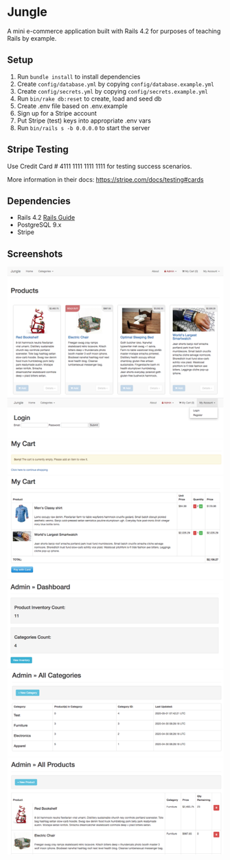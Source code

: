 # Jungle

A mini e-commerce application built with Rails 4.2 for purposes of teaching Rails by example.


## Setup

1. Run `bundle install` to install dependencies
2. Create `config/database.yml` by copying `config/database.example.yml`
3. Create `config/secrets.yml` by copying `config/secrets.example.yml`
4. Run `bin/rake db:reset` to create, load and seed db
5. Create .env file based on .env.example
6. Sign up for a Stripe account
7. Put Stripe (test) keys into appropriate .env vars
8. Run `bin/rails s -b 0.0.0.0` to start the server

## Stripe Testing

Use Credit Card # 4111 1111 1111 1111 for testing success scenarios.

More information in their docs: <https://stripe.com/docs/testing#cards>

## Dependencies

* Rails 4.2 [Rails Guide](http://guides.rubyonrails.org/v4.2/)
* PostgreSQL 9.x
* Stripe

## Screenshots

!["Index Page"](https://github.com/riztaha/Jungle-Rails/blob/master/docs/Main%20Page.png)
!["Login Page"](https://github.com/riztaha/Jungle-Rails/blob/master/docs/User%20Login.png)
!["Empty Cart Page"](https://github.com/riztaha/Jungle-Rails/blob/master/docs/Empty%20Cart.png)
!["Filled Cart Page"](https://github.com/riztaha/Jungle-Rails/blob/master/docs/Filled%20Cart.png)
!["Admin Dashboard"](https://github.com/riztaha/Jungle-Rails/blob/master/docs/Admin%20Dashboard.png)
!["Admin Categories"](https://github.com/riztaha/Jungle-Rails/blob/master/docs/Admin%20Categories.png)
!["Admin Products"](https://github.com/riztaha/Jungle-Rails/blob/master/docs/Admin%20Products.png)